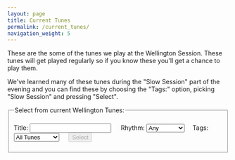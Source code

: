```yaml
---
layout: page
title: Current Tunes
permalink: /current_tunes/
navigation_weight: 5
---
```


These are the some of the tunes we play at the Wellington Session. These tunes will get played regularly so if you know these you'll get a chance to play them.

We've learned many of these tunes during the "Slow Session" part of the evening and you can find these by choosing the "Tags:" option,  picking "Slow Session" and pressing "Select".


<fieldset>
    <legend>Select from current Wellington Tunes:</legend>    
    <form id="wellington" method="get">
        <br />
        <span title="Filter the Tunes Archive for tunes by title or by type such as 'reel', 'jig', 'polka'. You can also look for 'tags' such as 'Slow Session, 'Beginner'">        
        Title:
        <input type="text" id="title-box" name="title" value='' onkeypress="enable_button()">
        &emsp; 
        Rhythm:
        <select id="rhythm-box" name="rhythm"  onChange="enable_button()">
            <option value="">Any</option>
            <option value="reel">Reel</option>
            <option value="jig">Jig</option>
            <option value="slip jig">Slip Jig</option>
            <option value="polka">Polka</option>
            <option value="hornpipe">Hornpipe</option>
            <option value="slide">Slide</option>
            <option value="waltz">Waltz</option>
            <option value="barndance">Barndance</option>
            <option value="planxty">Planxty</option>
            <option value="mazurka">Mazurka</option>
        </select>&emsp;
        Tags:
        <select id="tags-box" name="tags" onChange="enable_button()">
            <option value="">All Tunes</option>
            <option value="slowsession">Slow Session</option>
            <option value="beginner">Beginner</option>
        </select>
        </span>
        <input type='hidden' id='tags-box' name='tags' value=''>      
        &emsp;
        <span title="Run the filter with the default settings to see the whole list">
        <input class="filter_button filter_disabled" id="submit_button" type="submit" name="submit" value="Select" disabled>
        </span>      
    </form>
</fieldset>

<br />

<div id="tunes-table"></div>
<div id="abc-textareas"></div>

<script>
    window.store = {
      {% assign tuneID = 3000 %}
      {% assign tunes =  site.tunes | sort: 'title' %} 
      {% for tune in tunes %}
          {% if tune.location contains "Wellington" %}
              {% assign tuneID = tuneID | plus: 1 %}
              "{{ tuneID }}": {
                  "title": "{{ tune.title | xml_escape }}",
                  "tuneID": "{{ tuneID }}", 
                  "key": "{{ tune.key | xml_escape }}",
                  "mode": "{{ tune.mode | xml_escape }}",
                  "rhythm": "{{ tune.rhythm | xml_escape }}",
                  "tags": "{{ tune.tags | array_to_sentence_string }}",
                  "url": "{{ tune.url | xml_escape }}",
                  {% if tune.mp3_file %}"mp3": "{{ site.mp3_host | append: tune.mp3_file | xml_escape }}",
                  "abc": ""
                  {% else %}"mp3": "",
                  "abc": {{ tune.abc | jsonify }}{% endif %}
              }{% unless forloop.last %},{% endunless %}
          {% endif %}
      {% endfor %}};
</script>

<script type="text/javascript" src="/js/audio_controls.js"></script>
<script type="text/javascript" src="/js/musical-ws.js"></script>
<script type="text/javascript" src="/js/abc_controls.js"></script>
<script type="text/javascript" src="/js/lunr.min.js"></script>
<script type="text/javascript" src="/js/search.js"></script>

<script>
$(document).ready(function() { 
    // Set initial sort order
    $.tablesorter.defaults.sortList = [[0,0]]; 
        
    $("#search-results").tablesorter({headers: { 3:{sorter: false}, 4: {sorter: false}}});    
});
</script>
<script>
function enable_button(){
submit_button.disabled = false;
submit_button.style.opacity=1.0;
submit_button.style.cursor='pointer';
}
</script>